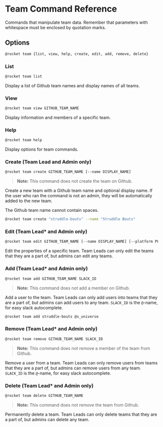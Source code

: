 # Team Command Reference

Commands that manipulate team data. Remember that parameters with whitespace
must be enclosed by quotation marks.

## Options

```sh
@rocket team {list, view, help, create, edit, add, remove, delete}
```

### List

```sh
@rocket team list
```

Display a list of Github team names and display names of all teams.

### View

```sh
@rocket team view GITHUB_TEAM_NAME
```

Display information and members of a specific team.

### Help

```sh
@rocket team help
```

Display options for team commands.

### Create (Team Lead and Admin only)

```sh
@rocket team create GITHUB_TEAM_NAME [--name DISPLAY_NAME]
```

> **Note:** This command does not create the team on Github.

Create a new team with a Github team name and optional display name. If the user
who ran the command is not an admin, they will be automatically added to the new
team.

The Github team name cannot contain spaces.

```sh
@rocket team create "struddle-bouts" --name "Struddle Bouts"
```

### Edit (Team Lead\* and Admin only)

```sh
@rocket team edit GITHUB_TEAM_NAME [--name DISPLAY_NAME] [--platform PLATFORM]
```

Edit the properties of a specific team. Team Leads can only edit the teams that
they are a part of, but admins can edit any teams.

### Add (Team Lead\* and Admin only)

```sh
@rocket team add GITHUB_TEAM_NAME SLACK_ID
```

> **Note:** This command does not add a member on Github.

Add a user to the team. Team Leads can only add users into teams that they are a
part of, but admins can add users to any team. `SLACK_ID` is the `@`-name, for
easy slack autocomplete.

```sh
@rocket team add struddle-bouts @s_universe
```

### Remove (Team Lead\* and Admin only)

```sh
@rocket team remove GITHUB_TEAM_NAME SLACK_ID
```

> **Note:** This command does not remove a member of the team from Github.

Remove a user from a team. Team Leads can only remove users from teams that they
are a part of, but admins can remove users from any team. `SLACK_ID` is the
`@`-name, for easy slack autocomplete.

### Delete (Team Lead\* and Admin only)

```sh
@rocket team delete GITHUB_TEAM_NAME
```

> **Note:** This command does not remove the team from Github.

Permanently delete a team. Team Leads can only delete teams that they are a part
of, but admins can delete any team.
